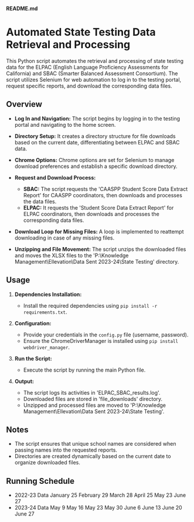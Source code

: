 **README.md**

# Automated State Testing Data Retrieval and Processing

This Python script automates the retrieval and processing of state testing data for the ELPAC (English Language Proficiency Assessments for California) and SBAC (Smarter Balanced Assessment Consortium). The script utilizes Selenium for web automation to log in to the testing portal, request specific reports, and download the corresponding data files.

## Overview

- **Log In and Navigation:** The script begins by logging in to the testing portal and navigating to the home screen.

- **Directory Setup:** It creates a directory structure for file downloads based on the current date, differentiating between ELPAC and SBAC data.

- **Chrome Options:** Chrome options are set for Selenium to manage download preferences and establish a specific download directory.

- **Request and Download Process:**
  - **SBAC:** The script requests the 'CAASPP Student Score Data Extract Report' for CAASPP coordinators, then downloads and processes the data files.
  - **ELPAC:** It requests the 'Student Score Data Extract Report' for ELPAC coordinators, then downloads and processes the corresponding data files.

- **Download Loop for Missing Files:** A loop is implemented to reattempt downloading in case of any missing files.

- **Unzipping and File Movement:** The script unzips the downloaded files and moves the XLSX files to the 'P:\Knowledge Management\Ellevation\Data Sent 2023-24\State Testing' directory.

## Usage

1. **Dependencies Installation:**
   - Install the required dependencies using `pip install -r requirements.txt`.

2. **Configuration:**
   - Provide your credentials in the `config.py` file (username, password).
   - Ensure the ChromeDriverManager is installed using `pip install webdriver_manager`.

3. **Run the Script:**
   - Execute the script by running the main Python file.

4. **Output:**
   - The script logs its activities in 'ELPAC_SBAC_results.log'.
   - Downloaded files are stored in 'file_downloads' directory.
   - Unzipped and processed files are moved to 'P:\Knowledge Management\Ellevation\Data Sent 2023-24\State Testing'.

## Notes

- The script ensures that unique school names are considered when passing names into the requested reports.
- Directories are created dynamically based on the current date to organize downloaded files.

## Running Schedule

- 2022-23 Data
January 25
February 29
March 28
April 25
May 23
June 27
 
- 2023-24 Data
May 9
May 16
May 23
May 30
June 6
June 13
June 20
June 27

